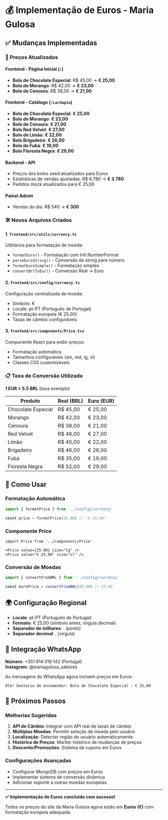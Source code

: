 # 💰 Implementação de Euros - Maria Gulosa

## ✅ Mudanças Implementadas

### 🎯 Preços Atualizados

#### Frontend - Página Inicial (`/`)
- **Bolo de Chocolate Especial**: R$ 45,00 → **€ 25,00**
- **Bolo de Morango**: R$ 42,00 → **€ 23,00**
- **Bolo de Cenoura**: R$ 38,00 → **€ 21,00**

#### Frontend - Catálogo (`/cardapio`)
- **Bolo de Chocolate Especial**: **€ 25,00**
- **Bolo de Morango**: **€ 23,00**
- **Bolo de Cenoura**: **€ 21,00**
- **Bolo Red Velvet**: **€ 27,00**
- **Bolo de Limão**: **€ 22,00**
- **Bolo Brigadeiro**: **€ 26,00**
- **Bolo de Fubá**: **€ 19,00**
- **Bolo Floresta Negra**: **€ 29,00**

#### Backend - API
- Preços dos bolos seed atualizados para Euros
- Estatísticas de vendas ajustadas: R$ 6.780 → **€ 3.780**
- Pedidos mock atualizados para € 25,00

#### Painel Admin
- Vendas do dia: R$ 540 → **€ 300**

### 🛠️ Novos Arquivos Criados

#### 1. `frontend/src/utils/currency.ts`
Utilitários para formatação de moeda:
- `formatEuro()` - Formatação com Intl.NumberFormat
- `parseEuroString()` - Conversão de string para número
- `formatEuroSimple()` - Formatação simples
- `convertBrlToEur()` - Conversão Real → Euro

#### 2. `frontend/src/config/currency.ts`
Configuração centralizada de moeda:
- Símbolo: €
- Locale: pt-PT (Português de Portugal)
- Formatação europeia (€ 25,00)
- Taxas de câmbio configuráveis

#### 3. `frontend/src/components/Price.tsx`
Componente React para exibir preços:
- Formatação automática
- Tamanhos configuráveis (sm, md, lg, xl)
- Classes CSS customizáveis

### 📋 Taxa de Conversão Utilizada
**1 EUR = 5.5 BRL** (taxa exemplo)

| Produto | Real (BRL) | Euro (EUR) |
|---------|------------|------------|
| Chocolate Especial | R$ 45,00 | € 25,00 |
| Morango | R$ 42,00 | € 23,00 |
| Cenoura | R$ 38,00 | € 21,00 |
| Red Velvet | R$ 48,00 | € 27,00 |
| Limão | R$ 40,00 | € 22,00 |
| Brigadeiro | R$ 46,00 | € 26,00 |
| Fubá | R$ 35,00 | € 19,00 |
| Floresta Negra | R$ 52,00 | € 29,00 |

## 🔧 Como Usar

### Formatação Automática
```typescript
import { formatPrice } from '../config/currency'

const price = formatPrice(25.00) // "€ 25,00"
```

### Componente Price
```tsx
import Price from '../components/Price'

<Price value={25.00} size="lg" />
<Price value="€ 25,00" size="xl" />
```

### Conversão de Moedas
```typescript
import { convertFromBRL } from '../config/currency'

const euroPrice = convertFromBRL(45.00) // 25.00
```

## 🌍 Configuração Regional

- **Locale**: pt-PT (Português de Portugal)
- **Formato**: € 25,00 (símbolo antes, vírgula decimal)
- **Separador de milhares**: . (ponto)
- **Separador decimal**: , (vírgula)

## 📱 Integração WhatsApp

**Número**: +351 914 019 142 (Portugal)  
**Instagram**: @mariagulosa_sabores

As mensagens do WhatsApp agora incluem preços em Euros:
```
Olá! Gostaria de encomendar: Bolo de Chocolate Especial - € 25,00
```

## 🚀 Próximos Passos

### Melhorias Sugeridas
1. **API de Câmbio**: Integrar com API real de taxas de câmbio
2. **Múltiplas Moedas**: Permitir seleção de moeda pelo usuário
3. **Localização**: Detectar região do usuário automaticamente
4. **Histórico de Preços**: Manter histórico de mudanças de preços
5. **Desconto/Promoções**: Sistema de cupons em Euros

### Configurações Avançadas
- Configurar MongoDB com preços em Euros
- Implementar sistema de conversão dinâmica
- Adicionar suporte a outras moedas europeias

---

**✅ Implementação de Euros concluída com sucesso!**

Todos os preços do site da Maria Gulosa agora estão em **Euros (€)** com formatação europeia adequada. 